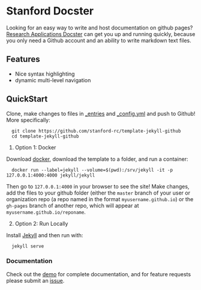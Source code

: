 # Stanford Docster

Looking for an easy way to write and host documentation on github pages? [Research Applications Docster](https://researchapps.github.io/template-jekyll-github) can get you up and running quickly, because you only need a Github account and an ability to write markdown text files.

## Features
* Nice syntax highlighting
* dynamic multi-level navigation

## QuickStart
Clone, make changes to files in [_entries](_entries) and [_config.yml](_config.yml) and push to Github! More specifically:


      git clone https://github.com/stanford-rc/template-jekyll-github
      cd template-jekyll-github


1. Option 1: Docker

Download [docker](https://docs.docker.com/engine/installation/), download the template to a folder, and run a container:


      docker run --label=jekyll --volume=$(pwd):/srv/jekyll -it -p 127.0.0.1:4000:4000 jekyll/jekyll


Then go to `127.0.0.1:4000` in your browser to see the site! Make changes, add the files to your github folder (either the `master` branch of your user or organization repo (a repo named in the format `myusername.github.io`) or the `gh-pages` branch of another repo, which will appear at `myusername.github.io/reponame`.

2. Option 2: Run Locally


Install [Jekyll](https://jekyllrb.com/docs/installation/) and then run with:


      jekyll serve


### Documentation
Check out the [demo](https://researchapps.github.io/template-jekyll-github) for complete documentation, and for feature requests please submit an [issue](https://github.com/researchapps/template-jekyll-github/issues).


